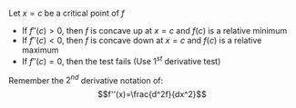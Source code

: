 Let $x=c$ be a critical point of $f$
* If $f''(c)>0,$ then $f$ is concave up at $x=c$ and $f(c)$ is a relative minimum
* If $f''(c)<0,$ then $f$ is concave down at $x=c$ and $f(c)$ is a relative maximum
*  If $f''(c)=0,$ then the test fails (Use $1^{st}$ derivative test)

Remember the $2^{nd}$ derivative notation of: $$f''(x)=\frac{d^2f}{dx^2}$$